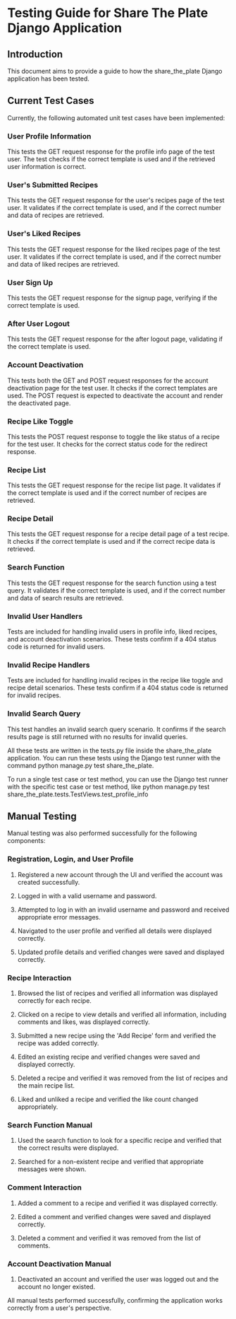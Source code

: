 # Testing Guide for Share The Plate Django Application

## Introduction

This document aims to provide a guide to how the share_the_plate Django application has been tested.

## Current Test Cases

Currently, the following automated unit test cases have been implemented:

### User Profile Information

This tests the GET request response for the profile info page of the test user. The test checks if the correct template is used and if the retrieved user information is correct.

### User's Submitted Recipes

This tests the GET request response for the user's recipes page of the test user. It validates if the correct template is used, and if the correct number and data of recipes are retrieved.

### User's Liked Recipes

This tests the GET request response for the liked recipes page of the test user. It validates if the correct template is used, and if the correct number and data of liked recipes are retrieved.

### User Sign Up

This tests the GET request response for the signup page, verifying if the correct template is used.

### After User Logout

This tests the GET request response for the after logout page, validating if the correct template is used.

### Account Deactivation

This tests both the GET and POST request responses for the account deactivation page for the test user. It checks if the correct templates are used. The POST request is expected to deactivate the account and render the deactivated page.

### Recipe Like Toggle

This tests the POST request response to toggle the like status of a recipe for the test user. It checks for the correct status code for the redirect response.

### Recipe List

This tests the GET request response for the recipe list page. It validates if the correct template is used and if the correct number of recipes are retrieved.

### Recipe Detail

This tests the GET request response for a recipe detail page of a test recipe. It checks if the correct template is used and if the correct recipe data is retrieved.

### Search Function

This tests the GET request response for the search function using a test query. It validates if the correct template is used, and if the correct number and data of search results are retrieved.

### Invalid User Handlers

Tests are included for handling invalid users in profile info, liked recipes, and account deactivation scenarios. These tests confirm if a 404 status code is returned for invalid users.

### Invalid Recipe Handlers

Tests are included for handling invalid recipes in the recipe like toggle and recipe detail scenarios. These tests confirm if a 404 status code is returned for invalid recipes.

### Invalid Search Query

This test handles an invalid search query scenario. It confirms if the search results page is still returned with no results for invalid queries.

All these tests are written in the tests.py file inside the share_the_plate application. You can run these tests using the Django test runner with the command python manage.py test share_the_plate.

To run a single test case or test method, you can use the Django test runner with the specific test case or test method, like python manage.py test share_the_plate.tests.TestViews.test_profile_info

## Manual Testing

Manual testing was also performed successfully for the following components:

### Registration, Login, and User Profile

1. Registered a new account through the UI and verified the account was created successfully.

2. Logged in with a valid username and password.

3. Attempted to log in with an invalid username and password and received appropriate error messages.

4. Navigated to the user profile and verified all details were displayed correctly.

5. Updated profile details and verified changes were saved and displayed correctly.

### Recipe Interaction

1. Browsed the list of recipes and verified all information was displayed correctly for each recipe.

2. Clicked on a recipe to view details and verified all information, including comments and likes, was displayed correctly.

3. Submitted a new recipe using the 'Add Recipe' form and verified the recipe was added correctly.

4. Edited an existing recipe and verified changes were saved and displayed correctly.

5. Deleted a recipe and verified it was removed from the list of recipes and the main recipe list.

6. Liked and unliked a recipe and verified the like count changed appropriately.

### Search Function Manual

1. Used the search function to look for a specific recipe and verified that the correct results were displayed.

2. Searched for a non-existent recipe and verified that appropriate messages were shown.

### Comment Interaction

1. Added a comment to a recipe and verified it was displayed correctly.

2. Edited a comment and verified changes were saved and displayed correctly.

3. Deleted a comment and verified it was removed from the list of comments.

### Account Deactivation Manual

1. Deactivated an account and verified the user was logged out and the account no longer existed.

All manual tests performed successfully, confirming the application works correctly from a user's perspective.
